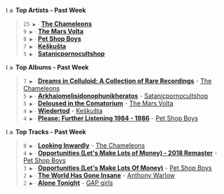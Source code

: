 <!--START_LASTFM_ARTISTS:{"period": "7day", "rows": 5}-->
<a href="https://last.fm" target="_blank"><img src="https://user-images.githubusercontent.com/17434202/215290617-e793598d-d7c9-428f-9975-156db1ba89cc.svg" alt="Last.fm Logo" width="18" height="13"/></a> **Top Artists - Past Week**

> `25 ▶️` ∙ **[The Chameleons](https://www.last.fm/music/The+Chameleons)**<br/>
> `9 ▶️` ∙ **[The Mars Volta](https://www.last.fm/music/The+Mars+Volta)**<br/>
> `8 ▶️` ∙ **[Pet Shop Boys](https://www.last.fm/music/Pet+Shop+Boys)**<br/>
> `7 ▶️` ∙ **[Keškušta](https://www.last.fm/music/Ke%C5%A1ku%C5%A1ta)**<br/>
> `5 ▶️` ∙ **[Satanicpornocultshop](https://www.last.fm/music/Satanicpornocultshop)**<br/>
<!--END_LASTFM_ARTISTS-->

<!--START_LASTFM_ALBUMS:{"period": "7day", "rows": 5}-->
<a href="https://last.fm" target="_blank"><img src="https://user-images.githubusercontent.com/17434202/215290617-e793598d-d7c9-428f-9975-156db1ba89cc.svg" alt="Last.fm Logo" width="18" height="13"/></a> **Top Albums - Past Week**

> `7 ▶️` ∙ **[Dreams in Celluloid: A Collection of Rare Recordings](https://www.last.fm/music/The+Chameleons/Dreams+in+Celluloid:+A+Collection+of+Rare+Recordings)** - [The Chameleons](https://www.last.fm/music/The+Chameleons)<br/>
> `5 ▶️` ∙ **[Arkhaiomelisidonophunikheratos](https://www.last.fm/music/Satanicpornocultshop/Arkhaiomelisidonophunikheratos)** - [Satanicpornocultshop](https://www.last.fm/music/Satanicpornocultshop)<br/>
> `5 ▶️` ∙ **[Deloused in the Comatorium](https://www.last.fm/music/The+Mars+Volta/Deloused+in+the+Comatorium)** - [The Mars Volta](https://www.last.fm/music/The+Mars+Volta)<br/>
> `4 ▶️` ∙ **[Wiedertod](https://www.last.fm/music/Ke%C5%A1ku%C5%A1ta/Wiedertod)** - [Keškušta](https://www.last.fm/music/Ke%C5%A1ku%C5%A1ta)<br/>
> `4 ▶️` ∙ **[Please: Further Listening 1984 - 1986](https://www.last.fm/music/Pet+Shop+Boys/Please:+Further+Listening+1984+-+1986)** - [Pet Shop Boys](https://www.last.fm/music/Pet+Shop+Boys)<br/>
<!--END_LASTFM_ALBUMS-->

<!--START_LASTFM_TRACKS:{"period": "7day", "rows": 5}-->
<a href="https://last.fm" target="_blank"><img src="https://user-images.githubusercontent.com/17434202/215290617-e793598d-d7c9-428f-9975-156db1ba89cc.svg" alt="Last.fm Logo" width="18" height="13"/></a> **Top Tracks - Past Week**

> `8 ▶️` ∙ **[Looking Inwardly](https://www.last.fm/music/The+Chameleons/_/Looking+Inwardly)** - [The Chameleons](https://www.last.fm/music/The+Chameleons)<br/>
> `4 ▶️` ∙ **[Opportunities (Let's Make Lots of Money) - 2018 Remaster](https://www.last.fm/music/Pet+Shop+Boys/_/Opportunities+(Let%27s+Make+Lots+of+Money)+-+2018+Remaster)** - [Pet Shop Boys](https://www.last.fm/music/Pet+Shop+Boys)<br/>
> `3 ▶️` ∙ **[Opportunities (Let's Make Lots Of Money)](https://www.last.fm/music/Pet+Shop+Boys/_/Opportunities+(Let%27s+Make+Lots+Of+Money))** - [Pet Shop Boys](https://www.last.fm/music/Pet+Shop+Boys)<br/>
> `2 ▶️` ∙ **[The World Has Gone Insane](https://www.last.fm/music/Anthony+Warlow/_/The+World+Has+Gone+Insane)** - [Anthony Warlow](https://www.last.fm/music/Anthony+Warlow)<br/>
> `2 ▶️` ∙ **[Alone Tonight](https://www.last.fm/music/GAP+girls/_/Alone+Tonight)** - [GAP girls](https://www.last.fm/music/GAP+girls)<br/>
<!--END_LASTFM_TRACKS-->